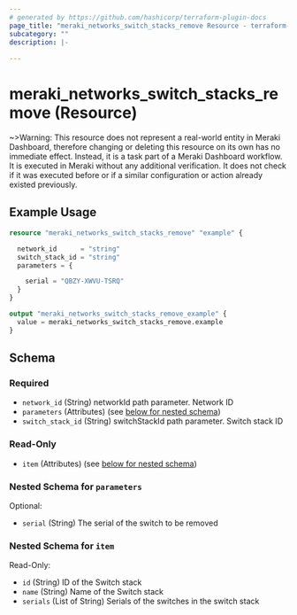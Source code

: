 ```yaml
---
# generated by https://github.com/hashicorp/terraform-plugin-docs
page_title: "meraki_networks_switch_stacks_remove Resource - terraform-provider-meraki"
subcategory: ""
description: |-
  
---
```


# meraki_networks_switch_stacks_remove (Resource)



~>Warning: This resource does not represent a real-world entity in Meraki Dashboard, therefore changing or deleting this resource on its own has no immediate effect. Instead, it is a task part of a Meraki Dashboard workflow. It is executed in Meraki without any additional verification. It does not check if it was executed before or if a similar configuration or action 
already existed previously.

## Example Usage

```terraform
resource "meraki_networks_switch_stacks_remove" "example" {

  network_id      = "string"
  switch_stack_id = "string"
  parameters = {

    serial = "QBZY-XWVU-TSRQ"
  }
}

output "meraki_networks_switch_stacks_remove_example" {
  value = meraki_networks_switch_stacks_remove.example
}
```

<!-- schema generated by tfplugindocs -->
## Schema

### Required

- `network_id` (String) networkId path parameter. Network ID
- `parameters` (Attributes) (see [below for nested schema](#nestedatt--parameters))
- `switch_stack_id` (String) switchStackId path parameter. Switch stack ID

### Read-Only

- `item` (Attributes) (see [below for nested schema](#nestedatt--item))

<a id="nestedatt--parameters"></a>
### Nested Schema for `parameters`

Optional:

- `serial` (String) The serial of the switch to be removed


<a id="nestedatt--item"></a>
### Nested Schema for `item`

Read-Only:

- `id` (String) ID of the Switch stack
- `name` (String) Name of the Switch stack
- `serials` (List of String) Serials of the switches in the switch stack
